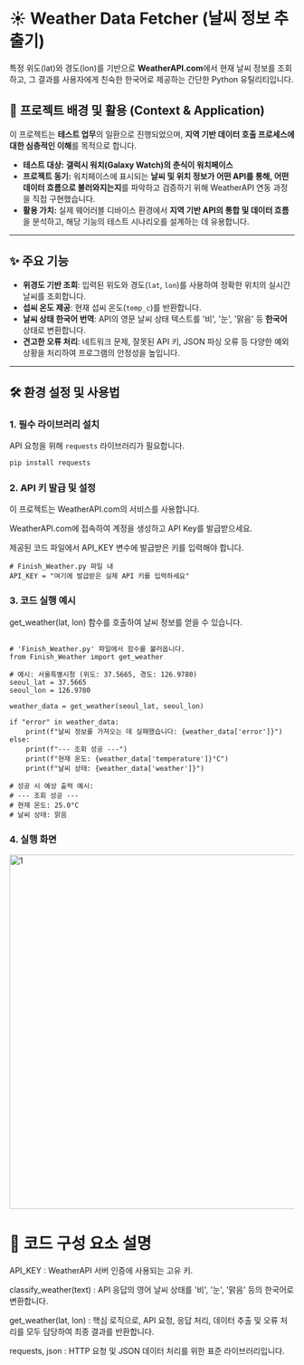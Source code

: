 # ☀️ Weather Data Fetcher (날씨 정보 추출기)

특정 위도($\text{lat}$)와 경도($\text{lon}$)를 기반으로 **WeatherAPI.com**에서 현재 날씨 정보를 조회하고, 그 결과를 사용자에게 친숙한 한국어로 제공하는 간단한 Python 유틸리티입니다.

## 🎯 프로젝트 배경 및 활용 (Context & Application)

이 프로젝트는 **테스트 업무**의 일환으로 진행되었으며, **지역 기반 데이터 호출 프로세스에 대한 심층적인 이해**를 목적으로 합니다.

* **테스트 대상:** **갤럭시 워치(Galaxy Watch)의 춘식이 워치페이스**
* **프로젝트 동기:** 워치페이스에 표시되는 **날씨 및 위치 정보가 어떤 API를 통해, 어떤 데이터 흐름으로 불러와지는지**를 파악하고 검증하기 위해 WeatherAPI 연동 과정을 직접 구현했습니다.
* **활용 가치:** 실제 웨어러블 디바이스 환경에서 **지역 기반 API의 통합 및 데이터 흐름**을 분석하고, 해당 기능의 테스트 시나리오를 설계하는 데 유용합니다.

---

## ✨ 주요 기능

* **위경도 기반 조회**: 입력된 위도와 경도(`lat`, `lon`)를 사용하여 정확한 위치의 실시간 날씨를 조회합니다.
* **섭씨 온도 제공**: 현재 섭씨 온도(`temp_c`)를 반환합니다.
* **날씨 상태 한국어 번역**: API의 영문 날씨 상태 텍스트를 '비', '눈', '맑음' 등 **한국어** 상태로 변환합니다.
* **견고한 오류 처리**: 네트워크 문제, 잘못된 API 키, JSON 파싱 오류 등 다양한 예외 상황을 처리하여 프로그램의 안정성을 높입니다.

---

## 🛠️ 환경 설정 및 사용법

### 1. 필수 라이브러리 설치

API 요청을 위해 `requests` 라이브러리가 필요합니다.

```bash
pip install requests

```
### 2. API 키 발급 및 설정
이 프로젝트는 WeatherAPI.com의 서비스를 사용합니다.

WeatherAPI.com에 접속하여 계정을 생성하고 API Key를 발급받으세요.

제공된 코드 파일에서 API_KEY 변수에 발급받은 키를 입력해야 합니다.

```
# Finish_Weather.py 파일 내
API_KEY = "여기에 발급받은 실제 API 키를 입력하세요"
```
### 3. 코드 실행 예시
get_weather(lat, lon) 함수를 호출하여 날씨 정보를 얻을 수 있습니다.

```

# 'Finish_Weather.py' 파일에서 함수를 불러옵니다.
from Finish_Weather import get_weather

# 예시: 서울특별시청 (위도: 37.5665, 경도: 126.9780)
seoul_lat = 37.5665
seoul_lon = 126.9780

weather_data = get_weather(seoul_lat, seoul_lon)

if "error" in weather_data:
    print(f"날씨 정보를 가져오는 데 실패했습니다: {weather_data['error']}")
else:
    print(f"--- 조회 성공 ---")
    print(f"현재 온도: {weather_data['temperature']}°C")
    print(f"날씨 상태: {weather_data['weather']}")

# 성공 시 예상 출력 예시:
# --- 조회 성공 ---
# 현재 온도: 25.0°C
# 날씨 상태: 맑음

```

### 4. 실행 화면
<img width="1309" height="626" alt="1" src="https://github.com/user-attachments/assets/d0790f1e-bee7-4a2e-bbf5-1d854035b5d4" />

# 📝 코드 구성 요소 설명
API_KEY : WeatherAPI 서버 인증에 사용되는 고유 키.

classify_weather(text) : API 응답의 영어 날씨 상태를 '비', '눈', '맑음' 등의 한국어로 변환합니다.

get_weather(lat, lon) : 핵심 로직으로, API 요청, 응답 처리, 데이터 추출 및 오류 처리를 모두 담당하여 최종 결과를 반환합니다.

requests, json : HTTP 요청 및 JSON 데이터 처리를 위한 표준 라이브러리입니다.
